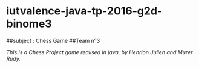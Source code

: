 # iutvalence-java-tp-2016-g2d-binome3
##subject : Chess Game
##Team n°3 

*This is a Chess Project game realised in java, by Henrion Julien and Murer Rudy.*
